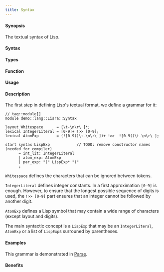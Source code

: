 ```yaml
---
title: Syntax
---
```


#### Synopsis

The textual syntax of Lisp.

#### Syntax

#### Types

#### Function
       
#### Usage

#### Description

The first step in defining Lisp's textual format, we define a grammar for it:


```rascal
// tag::module[]
module demo::lang::Lisra::Syntax

layout Whitespace      = [\t-\n\r\ ]*; 
lexical IntegerLiteral = [0-9]+ !>> [0-9];
lexical AtomExp        = (![0-9()\t-\n\r\ ])+ !>>  ![0-9()\t-\n\r\ ];

start syntax LispExp            // TODO: remove constructor names (needed for compiler)
      = int_lit: IntegerLiteral
      | atom_exp: AtomExp
      | par_exp: "(" LispExp* ")"
      ;

```

                
`Whitespace` defines the characters that can be ignored between tokens.

`IntegerLiteral` defines integer constants. In a first approximation `[0-9]` is enough.
However, to ensure that the longest possible sequence of digits is used, the `!>> [0-9]` part
ensures that an integer cannot be followed by another digit.

`AtomExp` defines a Lisp symbol that may contain a wide range of characters (except layout and digits).

The main syntactic concept is a `LispExp` that may be an `IntegerLiteral`, `AtomExp` or a list
of `LispExp`s surrouned by parentheses.

#### Examples

This grammar is demonstrated in [Parse](/Recipes/Languages/Lisra/Parse).

#### Benefits


